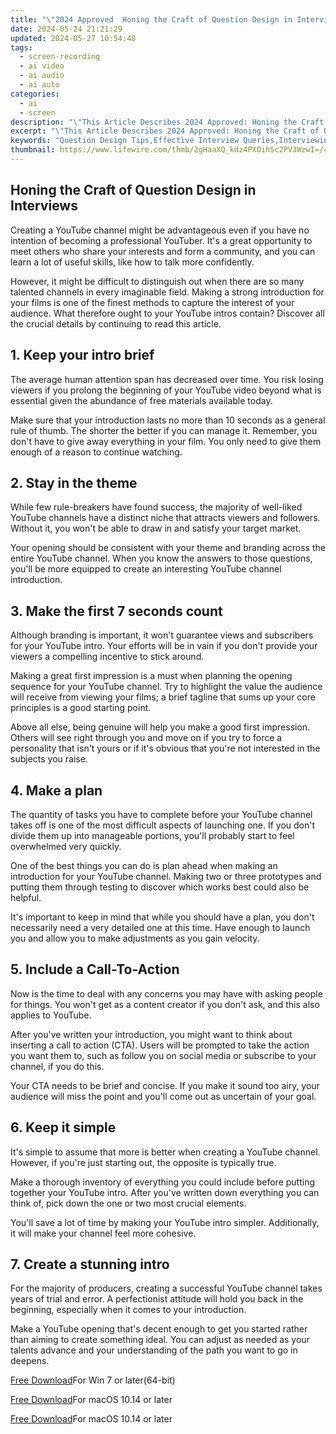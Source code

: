 ```yaml
---
title: "\"2024 Approved  Honing the Craft of Question Design in Interviews\""
date: 2024-05-24 21:21:29
updated: 2024-05-27 10:54:48
tags: 
  - screen-recording
  - ai video
  - ai audio
  - ai auto
categories: 
  - ai
  - screen
description: "\"This Article Describes 2024 Approved: Honing the Craft of Question Design in Interviews\""
excerpt: "\"This Article Describes 2024 Approved: Honing the Craft of Question Design in Interviews\""
keywords: "Question Design Tips,Effective Interview Queries,Interviewing Strategies,Crafting Good Questions,Masterful Q&A Skills,Insightful Dialogue Techniques,Interview Excellence Methods"
thumbnail: https://www.lifewire.com/thmb/2gHaaXQ_kdz4PXOihSc2PV3WzwI=/400x300/filters:no_upscale():max_bytes(150000):strip_icc()/Delete-Photos-iOS-1e8f0abbb73442a0b00d242ff0bbc79a.jpg
---
```


## Honing the Craft of Question Design in Interviews

Creating a YouTube channel might be advantageous even if you have no intention of becoming a professional YouTuber. It's a great opportunity to meet others who share your interests and form a community, and you can learn a lot of useful skills, like how to talk more confidently.

However, it might be difficult to distinguish out when there are so many talented channels in every imaginable field. Making a strong introduction for your films is one of the finest methods to capture the interest of your audience. What therefore ought to your YouTube intros contain? Discover all the crucial details by continuing to read this article.

## 1\. Keep your intro brief

The average human attention span has decreased over time. You risk losing viewers if you prolong the beginning of your YouTube video beyond what is essential given the abundance of free materials available today.

Make sure that your introduction lasts no more than 10 seconds as a general rule of thumb. The shorter the better if you can manage it. Remember, you don't have to give away everything in your film. You only need to give them enough of a reason to continue watching.

## 2\. Stay in the theme

While few rule-breakers have found success, the majority of well-liked YouTube channels have a distinct niche that attracts viewers and followers. Without it, you won't be able to draw in and satisfy your target market.

Your opening should be consistent with your theme and branding across the entire YouTube channel. When you know the answers to those questions, you'll be more equipped to create an interesting YouTube channel introduction.

## 3\. Make the first 7 seconds count

Although branding is important, it won't guarantee views and subscribers for your YouTube intro. Your efforts will be in vain if you don't provide your viewers a compelling incentive to stick around.

Making a great first impression is a must when planning the opening sequence for your YouTube channel. Try to highlight the value the audience will receive from viewing your films; a brief tagline that sums up your core principles is a good starting point.

Above all else, being genuine will help you make a good first impression. Others will see right through you and move on if you try to force a personality that isn't yours or if it's obvious that you're not interested in the subjects you raise.

## 4\. Make a plan

The quantity of tasks you have to complete before your YouTube channel takes off is one of the most difficult aspects of launching one. If you don't divide them up into manageable portions, you'll probably start to feel overwhelmed very quickly.

One of the best things you can do is plan ahead when making an introduction for your YouTube channel. Making two or three prototypes and putting them through testing to discover which works best could also be helpful.

It's important to keep in mind that while you should have a plan, you don't necessarily need a very detailed one at this time. Have enough to launch you and allow you to make adjustments as you gain velocity.

## 5\. Include a Call-To-Action

Now is the time to deal with any concerns you may have with asking people for things. You won't get as a content creator if you don't ask, and this also applies to YouTube.

After you've written your introduction, you might want to think about inserting a call to action (CTA). Users will be prompted to take the action you want them to, such as follow you on social media or subscribe to your channel, if you do this.

Your CTA needs to be brief and concise. If you make it sound too airy, your audience will miss the point and you'll come out as uncertain of your goal.

## 6\. Keep it simple

It's simple to assume that more is better when creating a YouTube channel. However, if you're just starting out, the opposite is typically true.

Make a thorough inventory of everything you could include before putting together your YouTube intro. After you've written down everything you can think of, pick down the one or two most crucial elements.

You'll save a lot of time by making your YouTube intro simpler. Additionally, it will make your channel feel more cohesive.

## 7\. Create a stunning intro

For the majority of producers, creating a successful YouTube channel takes years of trial and error. A perfectionist attitude will hold you back in the beginning, especially when it comes to your introduction.

Make a YouTube opening that's decent enough to get you started rather than aiming to create something ideal. You can adjust as needed as your talents advance and your understanding of the path you want to go in deepens.

[Free Download](https://tools.techidaily.com/wondershare/filmora/download/)For Win 7 or later(64-bit)

[Free Download](https://tools.techidaily.com/wondershare/filmora/download/)For macOS 10.14 or later

</article

[Free Download](https://tools.techidaily.com/wondershare/filmora/download/)For macOS 10.14 or later

<ins class="adsbygoogle"
     style="display:block"
     data-ad-format="autorelaxed"
     data-ad-client="ca-pub-7571918770474297"
     data-ad-slot="1223367746"></ins>

<ins class="adsbygoogle"
     style="display:block"
     data-ad-format="autorelaxed"
     data-ad-client="ca-pub-7571918770474297"
     data-ad-slot="1223367746"></ins>



<ins class="adsbygoogle"
     style="display:block"
     data-ad-client="ca-pub-7571918770474297"
     data-ad-slot="8358498916"
     data-ad-format="auto"
     data-full-width-responsive="true"></ins>


